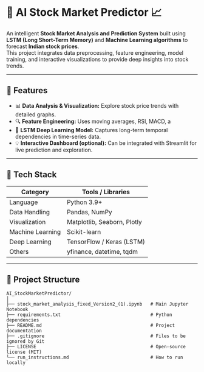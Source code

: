 # 🧠 AI Stock Market Predictor 📈

An intelligent **Stock Market Analysis and Prediction System** built using **LSTM (Long Short-Term Memory)** and **Machine Learning algorithms** to forecast **Indian stock prices**.  
This project integrates data preprocessing, feature engineering, model training, and interactive visualizations to provide deep insights into stock trends.

---

## 🚀 Features

- 📊 **Data Analysis & Visualization:** Explore stock price trends with detailed graphs.  
- 🔍 **Feature Engineering:** Uses moving averages, RSI, MACD, a  
- 🤖 **LSTM Deep Learning Model:** Captures long-term temporal dependencies in time-series data.  
- 💡 **Interactive Dashboard (optional):** Can be integrated with Streamlit for live prediction and exploration.  

---

## 🧠 Tech Stack

| Category | Tools / Libraries |
|-----------|------------------|
| Language | Python 3.9+ |
| Data Handling | Pandas, NumPy |
| Visualization | Matplotlib, Seaborn, Plotly |
| Machine Learning | Scikit-learn |
| Deep Learning | TensorFlow / Keras (LSTM) |
| Others | yfinance, datetime, tqdm |

---

## 📂 Project Structure

```plaintext
AI_StockMarketPredictor/
│
├── stock_market_analysis_fixed_Version2_(1).ipynb   # Main Jupyter Notebook
├── requirements.txt                                 # Python dependencies
├── README.md                                        # Project documentation
├── .gitignore                                       # Files to be ignored by Git
├── LICENSE                                          # Open-source license (MIT)
└── run_instructions.md                              # How to run locally
